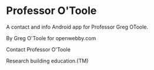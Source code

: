 Professor O'Toole
=========

A contact and info Android app for Professor Greg OToole.

By Greg O'Toole
for openwebby.com


Contact Professor O'Toole

Research building education.(TM)
